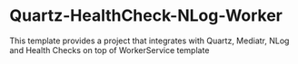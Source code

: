 # Quartz-HealthCheck-NLog-Worker
This template provides a project that integrates with Quartz, Mediatr, NLog and Health Checks on top of WorkerService template

